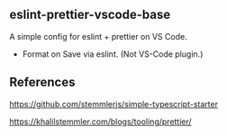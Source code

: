 ## eslint-prettier-vscode-base

A simple config for eslint + prettier on VS Code.
- Format on Save via eslint. (Not VS-Code plugin.)

## References

https://github.com/stemmlerjs/simple-typescript-starter

https://khalilstemmler.com/blogs/tooling/prettier/